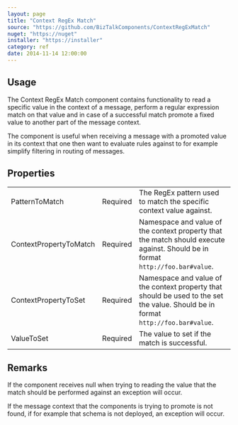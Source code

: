 ```yaml
---
layout: page
title: "Context RegEx Match"
source: "https://github.com/BizTalkComponents/ContextRegExMatch"
nuget: "https://nuget"
installer: "https://installer"
category: ref
date: 2014-11-14 12:00:00
---
```


## Usage ##
The Context RegEx Match component contains functionality to read a specific value in the context of a message, 
perform a regular expression match on that value and in case of a successful match promote a fixed value 
to another part of the message context. 

The component is useful when receiving a message with a promoted value in its context that one then want to evaluate rules against to for example simplify filtering in routing of messages. 

## Properties ##
<table class="properties">
    <tr>
        <td>PatternToMatch</td>
        <td>Required</td>
        <td>The RegEx pattern used to match the specific context value against.</td>
    </tr>
    <tr>
        <td>ContextPropertyToMatch</td>
        <td>Required</td>
        <td>Namespace and value of the context property that the match should execute against. 
Should be in format <code>http://foo.bar#value</code>. </td>
    </tr>
    <tr>
        <td>ContextPropertyToSet</td>
        <td>Required</td>
        <td>Namespace and value of the context property that should be used to the set the value. 
Should be in format <code>http://foo.bar#value</code>. </td>
    </tr>
     <tr>
        <td>ValueToSet</td>
        <td>Required</td>
        <td>The value to set if the match is successful.</td>
    </tr>
</table>

## Remarks ##
If the component receives null when trying to reading the value that the match should be performed against an exception will occur. 

If the message context that the components is trying to promote is not found, if for example that schema is not deployed, an exception will occur.